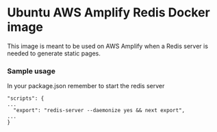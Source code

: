 # Ubuntu AWS Amplify Redis Docker image

This image is meant to be used on AWS Amplify when a Redis server is needed to generate static pages.

### Sample usage

In your package.json remember to start the redis server

```
"scripts": {
...
  "export": "redis-server --daemonize yes && next export",
...
}
``` 
